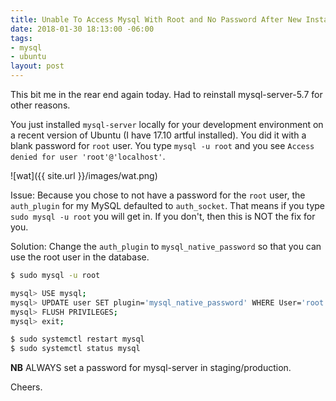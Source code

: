 ```yaml
---
title: Unable To Access Mysql With Root and No Password After New Install On Ubuntu
date: 2018-01-30 18:13:00 -06:00
tags:
- mysql
- ubuntu
layout: post
---
```


This bit me in the rear end again today.  Had to reinstall mysql-server-5.7 for other reasons.

You just installed `mysql-server` locally for your development environment on a recent version of Ubuntu (I have 17.10 artful installed).  You did it with a blank password for `root` user.  You type `mysql -u root` and you see `Access denied for user 'root'@'localhost'`.

![wat]({{ site.url }}/images/wat.png)

<!--more-->
Issue:
Because you chose to not have a password for the `root` user, the `auth_plugin` for my MySQL defaulted to `auth_socket`.  That means if you type `sudo mysql -u root` you will get in.  If you don't, then this is NOT the fix for you.


Solution:
Change the `auth_plugin` to `mysql_native_password` so that you can use the root user in the database.

```bash
$ sudo mysql -u root

mysql> USE mysql;
mysql> UPDATE user SET plugin='mysql_native_password' WHERE User='root';
mysql> FLUSH PRIVILEGES;
mysql> exit;

$ sudo systemctl restart mysql
$ sudo systemctl status mysql
```

**NB**
ALWAYS set a password for mysql-server in staging/production.


Cheers.
